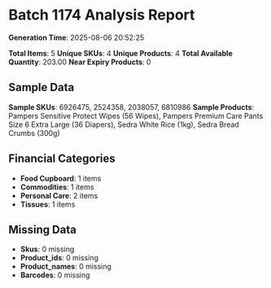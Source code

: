 # Batch 1174 Analysis Report

**Generation Time**: 2025-08-06 20:52:25

**Total Items**: 5
**Unique SKUs**: 4
**Unique Products**: 4
**Total Available Quantity**: 203.00
**Near Expiry Products**: 0

## Sample Data
**Sample SKUs**: 6926475, 2524358, 2038057, 6810986
**Sample Products**: Pampers Sensitive Protect Wipes (56 Wipes), Pampers Premium Care Pants Size 6 Extra Large (36 Diapers), Sedra White Rice (1kg), Sedra Bread Crumbs (300g)

## Financial Categories
- **Food Cupboard**: 1 items
- **Commodities**: 1 items
- **Personal Care**: 2 items
- **Tissues**: 1 items

## Missing Data
- **Skus**: 0 missing
- **Product_ids**: 0 missing
- **Product_names**: 0 missing
- **Barcodes**: 0 missing

